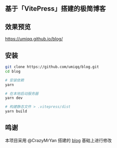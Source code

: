 ## 基于「VitePress」搭建的极简博客

## 效果预览

https://umiqq.github.io/blog/

## 安装

```bash
git clone https://github.com/umiqq/blog.git
cd blog

# 安装依赖
yarn

# 在本地启动服务器
yarn dev

# 构建静态文件 > .vitepress/dist
yarn build
```

## 鸣谢

本项目采用 @CrazyMrYan 搭建的 [blog](https://github.com/CrazyMrYan/blog) 基础上进行修改

